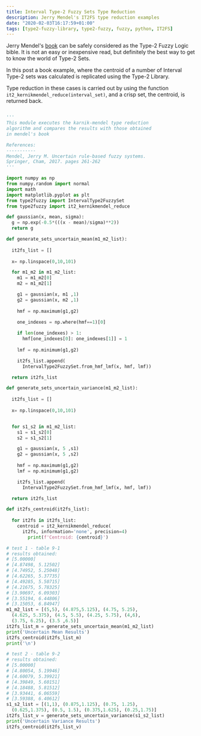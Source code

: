 ```yaml
---
title: Interval Type-2 Fuzzy Sets Type Reduction
description: Jerry Mendel's IT2FS type reduction examples
date: "2020-02-03T16:17:59+01:00"
tags: [type2-fuzzy-library, type2-fuzzy, fuzzy, python, IT2FS]
---
```

Jerry Mendel's [book](https://www.amazon.co.uk/Uncertain-Rule-Based-Fuzzy-Systems-Introduction/dp/3319513699/ref=sr_1_3?keywords=jerry+mendel&qid=1580743185&sr=8-3) can be safely considered as the Type-2 Fuzzy Logic bible. It is not an easy or inexpensive read, but definitely the best way to get to know the world of Type-2 Sets.

In this post a book example, where the centroid of a number of Interval Type-2 sets was calculated is replicated using the Type-2 Library.

Type reduction in these cases is carried out by using the function ```it2_kernikmendel_reduce(interval_set)```, and a crisp set, the centroid, is returned back.

```python

'''
This module executes the karnik-mendel type reduction 
algorithm and compares the results with those obtained 
in mendel's book

References:
-----------
Mendel, Jerry M. Uncertain rule-based fuzzy systems. 
Springer, Cham, 2017. pages 261-262
'''

import numpy as np
from numpy.random import normal
import math
import matplotlib.pyplot as plt
from type2fuzzy import IntervalType2FuzzySet
from type2fuzzy import it2_kernikmendel_reduce

def gaussian(x, mean, sigma):
  g = np.exp(-0.5*(((x - mean)/sigma)**2))
  return g

def generate_sets_uncertain_mean(m1_m2_list):
  
  it2fs_list = []
  
  x= np.linspace(0,10,101)

  for m1_m2 in m1_m2_list:
    m1 = m1_m2[0]
    m2 = m1_m2[1]

    g1 = gaussian(x, m1 ,1)
    g2 = gaussian(x, m2 ,1)
  
    hmf = np.maximum(g1,g2)
  
    one_indexes = np.where(hmf==1)[0]

    if len(one_indexes) > 1:
      hmf[one_indexes[0]: one_indexes[1]] = 1
  
    lmf = np.minimum(g1,g2)

    it2fs_list.append(
      IntervalType2FuzzySet.from_hmf_lmf(x, hmf, lmf))

  return it2fs_list

def generate_sets_uncertain_variance(m1_m2_list):
  
  it2fs_list = []
  
  x= np.linspace(0,10,101)


  for s1_s2 in m1_m2_list:
    s1 = s1_s2[0]
    s2 = s1_s2[1]

    g1 = gaussian(x, 5 ,s1)
    g2 = gaussian(x, 5 ,s2)
  
    hmf = np.maximum(g1,g2)
    lmf = np.minimum(g1,g2)

    it2fs_list.append(
      IntervalType2FuzzySet.from_hmf_lmf(x, hmf, lmf))

  return it2fs_list

def it2fs_centroid(it2fs_list):
  
  for it2fs in it2fs_list:
    centroid = it2_kernikmendel_reduce(
      it2fs, information='none', precision=4)
        print(f'Centroid: {centroid}')

# test 1 - table 9-1
# results obtained:
# [5.00000]
# [4.87498, 5.12502]
# [4.74952, 5.25048]
# [4.62265, 5.37735]
# [4.49285, 5.50715]
# [4.21675, 5.78325]
# [3.90697, 6.09303]
# [3.55194, 6.44806]
# [3.15053, 6.84947]
m1_m2_list = [(5,5), (4.875,5.125), (4.75, 5.25), 
  (4.625, 5.375), (4.5, 5.5), (4.25, 5.75), (4,6), 
  (3.75, 6.25), (3.5 ,6.5)]
it2fs_list_m = generate_sets_uncertain_mean(m1_m2_list)
print('Uncertain Mean Results')
it2fs_centroid(it2fs_list_m)
print('\n')

# test 2 - table 9-2
# results obtained:
# [5.00000]
# [4.80054, 5.19946]
# [4.60079, 5.39921]
# [4.39849, 5.60151]
# [4.18488, 5.81512]
# [3.93441, 6.06559]
# [3.59388, 6.40612]
s1_s2_list = [(1,1), (0.875,1.125), (0.75, 1.25), 
  (0.625,1.375), (0.5, 1.5), (0.375,1.625), (0.25,1.75)]
it2fs_list_v = generate_sets_uncertain_variance(s1_s2_list)
print('Uncertain Variance Results')
it2fs_centroid(it2fs_list_v)

```

